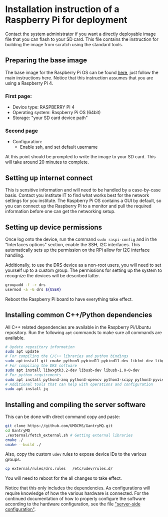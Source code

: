 # Installation instruction of a Raspberry Pi for deployment

Contact the system administrator if you want a directly deployable image file
that you can flash to your SD card. This file contains the instruction for
building the image from scratch using the standard tools.

## Preparing the base image

The base image for the Raspberry Pi OS can be found [here][rpios], just follow
the main instructions here. Notice that this instruction assumes that you are
using a Raspberry Pi 4.

### First page:

- Device type: RASPBERRY PI 4
- Operating system: Raspberry Pi OS (64bit)
- Storage: "your SD card device path"

### Second page

- Configuration:
  - Enable ssh, and set default username

At this point should be prompted to write the image to your SD card. This will
take around 20 minutes to complete.

## Setting up internet connect

This is sensitive information and will need to be handled by a case-by-case
basis. Contact you institute IT to find what works best for the network settings
for you institute. The Raspberry Pi OS contains a GUI by default, so you can
connect up the Raspberry Pi to a monitor and pull the required information
before one can get the networking setup.

## Setting up device permissions

Once log onto the device, run the command `sudo raspi-config` and in the
"Interfaces options" section, enable the SSH, I2C interfaces. This
automatically sets up the permission on the RPi allow for I2C interface handling.

Additionally, to use the DRS device as a non-root users, you will need to set
yourself up to a custom group. The permissions for setting up the system to 
recognize the devices will be described latter.

```bash
groupadd -f -r drs
usermod -a -G drs ${USER}
```

Reboot the Raspberry Pi board to have everything take effect.

## Installing common C++/Python dependencies

All C++ related dependencies are available in the Raspberry Pi/Ubuntu
repository. Run the following `apt` commands to make sure all commands are
available.

```bash
# Update repository information
sudo apt update
# For compiling the C/C++ libraries and python bindings
sudo aptinstall git cmake python3-pybind11 pybind11-dev libfmt-dev libgpiod-dev
# For compiling the DRS software
sudo apt install libwxgtk3.2-dev libusb-dev libusb-1.0-0-dev
# For python requirements
sudo apt install python3-zmq python3-opencv python3-scipy python3-pyvisa
# Additional tools that can help with operations and configuration
sudo apt install jq
```

## Installing and compiling the server software

This can be done with direct command copy and paste:

```bash
git clone https://github.com/UMDCMS/GantryMQ.git
cd GantryMQ
./external/fetch_external.sh # Getting external libraries
cmake ./
cmake --build ./
```

Also, copy the custom `udev` rules to expose device IDs to the various groups.

```bash
cp external/rules/drs.rules   /etc/udev/rules.d/
```

You will need to reboot for the all changes to take effect.

Notice that this only includes the dependencies. As configurations will require
knowledge of how the various hardware is connected. For the continued
documentation of how to properly configure the software according to the
hardware configuration, see the file ["server-side
configuration"](./config_server.md).

[rpios]: https://www.raspberrypi.com/software/
